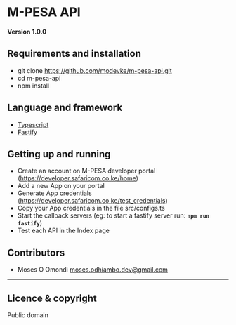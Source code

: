 # M-PESA API

**Version 1.0.0**

## Requirements and installation
* git clone https://github.com/modevke/m-pesa-api.git
* cd m-pesa-api
* npm install


## Language and framework
* [Typescript](https://www.typescriptlang.org/) 
* [Fastify](https://www.fastify.io/)


## Getting up and running
* Create an account on M-PESA developer portal (https://developer.safaricom.co.ke/home)
* Add a new App on your portal
* Generate App credentials (https://developer.safaricom.co.ke/test_credentials)
* Copy your App credentials in the file src/configs.ts
* Start the callback servers (eg: to start a fastify server run: **`npm run fastify`**)
* Test each API in the Index page



## Contributors


- Moses O Omondi <moses.odhiambo.dev@gmail.com>

---

## Licence & copyright

Public domain